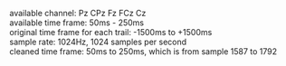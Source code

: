 available channel: Pz	CPz	Fz	FCz	Cz <br>
available time frame: 50ms - 250ms <br>
original time frame for each trail: -1500ms to +1500ms <br>
sample rate: 1024Hz, 1024 samples per second <br>
cleaned time frame: 50ms to 250ms, which is from sample 1587 to 1792
